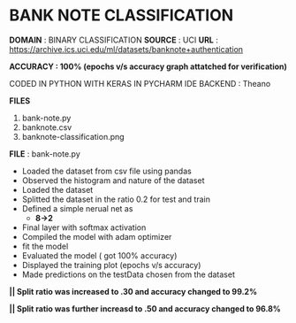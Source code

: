 # BANK NOTE CLASSIFICATION
**DOMAIN** : BINARY CLASSIFICATION
**SOURCE** : UCI
**URL** : https://archive.ics.uci.edu/ml/datasets/banknote+authentication

**ACCURACY : 100% (epochs v/s accuracy graph attatched for verification)**

CODED IN PYTHON WITH KERAS IN PYCHARM IDE
BACKEND : Theano

**FILES**

1. bank-note.py
2. banknote.csv
3. banknote-classification.png

**FILE** : bank-note.py

* Loaded the dataset from csv file using pandas
* Observed the histogram and nature of the dataset
* Loaded the dataset
* Splitted the dataset in the ratio 0.2 for test and train
* Defined a simple nerual net as
     - **8->2**
* Final layer with softmax activation
* Compiled the model with adam optimizer
* fit the model
* Evaluated the model ( got 100% accuracy)
* Displayed the training plot (epochs v/s accuracy)
* Made predictions on the testData chosen from the dataset

**|| Split ratio was increased to .30 and accuracy changed to 99.2%**

**|| Split ratio was further increasd to .50 and accuracy changed to 96.8%**

